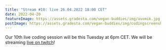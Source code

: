 ```yaml
---
title: "Stream #10: live 26.04.2022 18:00 CET"
date: 2022-04-20
featureImage: https://assets.gradesta.com/vegan-buddies/img/avomik.jpg
postImage: https://assets.gradesta.com/vegan-buddies/img/codingscreenshot.png
---
```


Our 10th live coding session will be this Tuesday at 6pm CET. We will be streaming [live on twitch](https://www.twitch.tv/timotejcz)!


